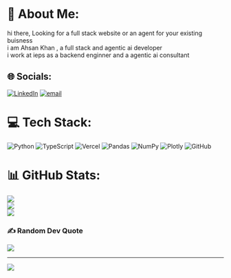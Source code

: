 # 💫 About Me:
hi there, Looking for  a full stack website or an agent for your existing buisness<br>i am Ahsan Khan , a full stack and agentic ai developer<br>i work at ieps as a backend enginner and a agentic ai consultant<br>


## 🌐 Socials:
[![LinkedIn](https://img.shields.io/badge/LinkedIn-%230077B5.svg?logo=linkedin&logoColor=white)](https://linkedin.com/in/https://www.linkedin.com/in/ahsan-khan-6a8b902b4/) [![email](https://img.shields.io/badge/Email-D14836?logo=gmail&logoColor=white)](mailto:afzalahsankhan283@gmail.com) 

# 💻 Tech Stack:
![Python](https://img.shields.io/badge/python-3670A0?style=for-the-badge&logo=python&logoColor=ffdd54) ![TypeScript](https://img.shields.io/badge/typescript-%23007ACC.svg?style=for-the-badge&logo=typescript&logoColor=white) ![Vercel](https://img.shields.io/badge/vercel-%23000000.svg?style=for-the-badge&logo=vercel&logoColor=white) ![Pandas](https://img.shields.io/badge/pandas-%23150458.svg?style=for-the-badge&logo=pandas&logoColor=white) ![NumPy](https://img.shields.io/badge/numpy-%23013243.svg?style=for-the-badge&logo=numpy&logoColor=white) ![Plotly](https://img.shields.io/badge/Plotly-%233F4F75.svg?style=for-the-badge&logo=plotly&logoColor=white) ![GitHub](https://img.shields.io/badge/github-%23121011.svg?style=for-the-badge&logo=github&logoColor=white)
# 📊 GitHub Stats:
![](https://github-readme-stats.vercel.app/api?username=SirAhsanKhan&theme=merko&hide_border=false&include_all_commits=false&count_private=false)<br/>
![](https://nirzak-streak-stats.vercel.app/?user=SirAhsanKhan&theme=merko&hide_border=false)<br/>
![](https://github-readme-stats.vercel.app/api/top-langs/?username=SirAhsanKhan&theme=merko&hide_border=false&include_all_commits=false&count_private=false&layout=compact)

### ✍️ Random Dev Quote
![](https://quotes-github-readme.vercel.app/api?type=horizontal&theme=radical)

---
[![](https://visitcount.itsvg.in/api?id=SirAhsanKhan&icon=0&color=3)](https://visitcount.itsvg.in)

<!-- Proudly created with GPRM ( https://gprm.itsvg.in ) -->
